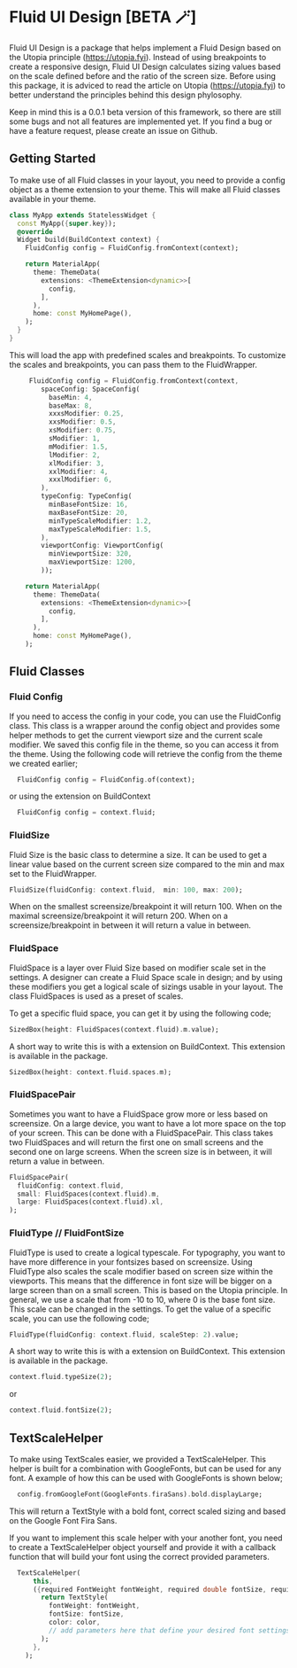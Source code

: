 # Fluid UI Design [BETA 🪄]

Fluid UI Design is a package that helps implement a Fluid Design based on the Utopia principle (https://utopia.fyi). Instead of using breakpoints to create a responsive design, Fluid UI Design calculates sizing values based on the scale defined before and the ratio of the screen size.
Before using this package, it is adviced to read the article on Utopia (https://utopia.fyi) to better understand the principles behind this design phylosophy.

Keep in mind this is a 0.0.1 beta version of this framework, so there are still some bugs and not all features are implemented yet. If you find a bug or have a feature request, please create an issue on Github.

## Getting Started

To make use of all Fluid classes in your layout, you need to provide a config object as a theme extension to your theme. This will make all Fluid classes available in your theme.

```dart
class MyApp extends StatelessWidget {
  const MyApp({super.key});
  @override
  Widget build(BuildContext context) {
    FluidConfig config = FluidConfig.fromContext(context);

    return MaterialApp(
      theme: ThemeData(
        extensions: <ThemeExtension<dynamic>>[
          config,
        ],
      ),
      home: const MyHomePage(),
    );
  }
}
```

This will load the app with predefined scales and breakpoints. To customize the scales and breakpoints, you can pass them to the FluidWrapper.

```dart
     FluidConfig config = FluidConfig.fromContext(context,
        spaceConfig: SpaceConfig(
          baseMin: 4,
          baseMax: 8,
          xxxsModifier: 0.25,
          xxsModifier: 0.5,
          xsModifier: 0.75,
          sModifier: 1,
          mModifier: 1.5,
          lModifier: 2,
          xlModifier: 3,
          xxlModifier: 4,
          xxxlModifier: 6,
        ),
        typeConfig: TypeConfig(
          minBaseFontSize: 16,
          maxBaseFontSize: 20,
          minTypeScaleModifier: 1.2,
          maxTypeScaleModifier: 1.5,
        ),
        viewportConfig: ViewportConfig(
          minViewportSize: 320,
          maxViewportSize: 1200,
        ));

    return MaterialApp(
      theme: ThemeData(
        extensions: <ThemeExtension<dynamic>>[
          config,
        ],
      ),
      home: const MyHomePage(),
    );
```

## Fluid Classes
### Fluid Config

If you need to access the config in your code, you can use the FluidConfig class. This class is a wrapper around the config object and provides some helper methods to get the current viewport size and the current scale modifier.
We saved this config file in the theme, so you can access it from the theme. Using the following code will retrieve the config from the theme we created earlier;

```dart
  FluidConfig config = FluidConfig.of(context);
```

or using the extension on BuildContext

```dart
  FluidConfig config = context.fluid;
```

### FluidSize

Fluid Size is the basic class to determine a size. It can be used to get a linear value based on the current screen size compared to the min and max set to the FluidWrapper.

```dart
FluidSize(fluidConfig: context.fluid,  min: 100, max: 200);
```

When on the smallest screensize/breakpoint it will return 100. When on the maximal screensize/breakpoint it will return 200. When on a screensize/breakpoint in between it will return a value in between.

### FluidSpace
FluidSpace is a layer over Fluid Size based on modifier scale set in the settings. A designer can create a Fluid Space scale in design; and by using these modifiers you get a logical scale of sizings usable in your layout. The class FluidSpaces is used as a preset of scales. 

To get a specific fluid space, you can get it by using the following code;

```dart
SizedBox(height: FluidSpaces(context.fluid).m.value);
```

A short way to write this is with a extension on BuildContext. This extension is available in the package.

```dart
SizedBox(height: context.fluid.spaces.m);
```

### FluidSpacePair
Sometimes you want to have a FluidSpace grow more or less based on screensize. On a large device, you want to have a lot more space on the top of your screen. This can be done with a FluidSpacePair. This class takes two FluidSpaces and will return the first one on small screens and the second one on large screens. When the screen size is in between, it will return a value in between.

```dart
FluidSpacePair(
  fluidConfig: context.fluid,
  small: FluidSpaces(context.fluid).m,
  large: FluidSpaces(context.fluid).xl,
);
```


### FluidType // FluidFontSize
FluidType is used to create a logical typescale. For typography, you want to have more difference in your fontsizes based on screensize. Using FluidType also scales the scale modifier based on screen size within the viewports. This means that the difference in font size will be bigger on a large screen than on a small screen. This is based on the Utopia principle. In general, we use a scale that from -10 to 10, where 0 is the base font size. This scale can be changed in the settings. To get the value of a specific scale, you can use the following code;

```dart
FluidType(fluidConfig: context.fluid, scaleStep: 2).value;
```

A short way to write this is with a extension on BuildContext. This extension is available in the package.

```dart
context.fluid.typeSize(2);
```

or

```dart
context.fluid.fontSize(2);
```

## TextScaleHelper
To make using TextScales easier, we provided a TextScaleHelper. This helper is built for a combination with GoogleFonts, but can be used for any font. A example of how this can be used with GoogleFonts is shown below;

```dart
  config.fromGoogleFont(GoogleFonts.firaSans).bold.displayLarge;
```

This will return a TextStyle with a bold font, correct scaled sizing and based on the Google Font Fira Sans. 

If you want to implement this scale helper with your another font, you need to create a TextScaleHelper object yourself and provide it with a callback function that will build your font using the correct provided parameters.

```dart
  TextScaleHelper(
      this,
      ({required FontWeight fontWeight, required double fontSize, required Color color}) {
        return TextStyle(
          fontWeight: fontWeight,
          fontSize: fontSize,
          color: color,
          // add parameters here that define your desired font settings
        );
      },
    );
```